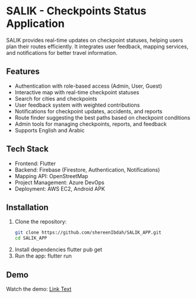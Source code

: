 # SALIK - Checkpoints Status Application

SALIK provides real-time updates on checkpoint statuses, helping users plan their routes efficiently. It integrates user feedback, mapping services, and notifications for better travel information.

## Features
- Authentication with role-based access (Admin, User, Guest)
- Interactive map with real-time checkpoint statuses
- Search for cities and checkpoints
- User feedback system with weighted contributions
- Notifications for checkpoint updates, accidents, and reports
- Route finder suggesting the best paths based on checkpoint conditions
- Admin tools for managing checkpoints, reports, and feedback
- Supports English and Arabic

## Tech Stack
- Frontend: Flutter
- Backend: Firebase (Firestore, Authentication, Notifications)
- Mapping API: OpenStreetMap
- Project Management: Azure DevOps
- Deployment: AWS EC2, Android APK

## Installation
1. Clone the repository:
   ```sh
   git clone https://github.com/shereenIbdah/SALIK_APP.git
   cd SALIK_APP
2. Install dependencies
   flutter pub get
3. Run the app:
  flutter run
## Demo
Watch the demo:
[Link Text](https://drive.google.com/drive/u/0/folders/1PO1fvQorrInCRx4CEwD9tSGRMREgOGS_)



